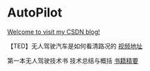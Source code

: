 # AutoPilot

[Welcome to visit my CSDN blog!](https://blog.csdn.net/qq_17256689)

【TED】无人驾驶汽车是如何看清路况的
[视频地址](http://open.163.com/movie/2015/10/U/U/MB1G83TR9_MB1GMCRUU.html)


第一本无人驾驶技术书 技术总结与概括
[书籍精要](http://ziyubiti.github.io/2018/07/11/autopilot/)
